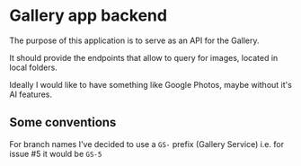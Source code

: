 # Gallery app backend

The purpose of this application is to serve as an API for the Gallery.

It should provide the endpoints that allow to query for images, located in local folders.

Ideally I would like to have something like Google Photos, maybe without it's AI features.

## Some conventions

For branch names I've decided to use a `GS-` prefix (Gallery Service) i.e. for issue #5 it would be `GS-5`